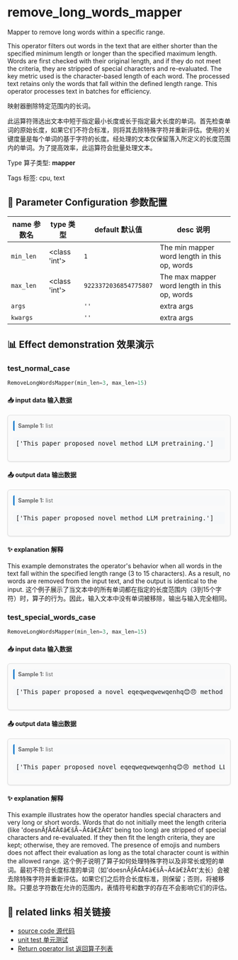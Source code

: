 # remove_long_words_mapper

Mapper to remove long words within a specific range.

This operator filters out words in the text that are either shorter than the specified minimum length or longer than the specified maximum length. Words are first checked with their original length, and if they do not meet the criteria, they are stripped of special characters and re-evaluated. The key metric used is the character-based length of each word. The processed text retains only the words that fall within the defined length range. This operator processes text in batches for efficiency.

映射器删除特定范围内的长词。

此运算符筛选出文本中短于指定最小长度或长于指定最大长度的单词。首先检查单词的原始长度，如果它们不符合标准，则将其去除特殊字符并重新评估。使用的关键度量是每个单词的基于字符的长度。经处理的文本仅保留落入所定义的长度范围内的单词。为了提高效率，此运算符会批量处理文本。

Type 算子类型: **mapper**

Tags 标签: cpu, text

## 🔧 Parameter Configuration 参数配置
| name 参数名 | type 类型 | default 默认值 | desc 说明 |
|--------|------|--------|------|
| `min_len` | <class 'int'> | `1` | The min mapper word length in this op, words |
| `max_len` | <class 'int'> | `9223372036854775807` | The max mapper word length in this op, words |
| `args` |  | `''` | extra args |
| `kwargs` |  | `''` | extra args |

## 📊 Effect demonstration 效果演示
### test_normal_case
```python
RemoveLongWordsMapper(min_len=3, max_len=15)
```

#### 📥 input data 输入数据
<div class="sample-card" style="border:1px solid #ddd; padding:12px; margin:8px 0; border-radius:6px; background:#fafafa; box-shadow:0 1px 3px rgba(0,0,0,0.1);"><div class="sample-header" style="background:#f8f9fa; padding:4px 8px; margin-bottom:6px; border-radius:3px; font-size:0.9em; color:#666; border-left:3px solid #007acc;"><strong>Sample 1:</strong> list</div><pre style="padding:6px; background:#f6f8fa; border-radius:4px; overflow-x:auto; white-space:pre; word-wrap:normal;">[&#x27;This paper proposed novel method LLM pretraining.&#x27;]</pre></div>

#### 📤 output data 输出数据
<div class="sample-card" style="border:1px solid #ddd; padding:12px; margin:8px 0; border-radius:6px; background:#fafafa; box-shadow:0 1px 3px rgba(0,0,0,0.1);"><div class="sample-header" style="background:#f8f9fa; padding:4px 8px; margin-bottom:6px; border-radius:3px; font-size:0.9em; color:#666; border-left:3px solid #007acc;"><strong>Sample 1:</strong> list</div><pre style="padding:6px; background:#f6f8fa; border-radius:4px; overflow-x:auto; white-space:pre; word-wrap:normal;">[&#x27;This paper proposed novel method LLM pretraining.&#x27;]</pre></div>

#### ✨ explanation 解释
This example demonstrates the operator's behavior when all words in the text fall within the specified length range (3 to 15 characters). As a result, no words are removed from the input text, and the output is identical to the input.
这个例子展示了当文本中的所有单词都在指定的长度范围内（3到15个字符）时，算子的行为。因此，输入文本中没有单词被移除，输出与输入完全相同。

### test_special_words_case
```python
RemoveLongWordsMapper(min_len=3, max_len=15)
```

#### 📥 input data 输入数据
<div class="sample-card" style="border:1px solid #ddd; padding:12px; margin:8px 0; border-radius:6px; background:#fafafa; box-shadow:0 1px 3px rgba(0,0,0,0.1);"><div class="sample-header" style="background:#f8f9fa; padding:4px 8px; margin-bottom:6px; border-radius:3px; font-size:0.9em; color:#666; border-left:3px solid #007acc;"><strong>Sample 1:</strong> list</div><pre style="padding:6px; background:#f6f8fa; border-radius:4px; overflow-x:auto; white-space:pre; word-wrap:normal;">[&#x27;This paper proposed a novel eqeqweqwewqenhq😊😠 method on LLM.&#x27;, &quot;Sur la plateforme MT4, plusieurs manières d&#x27;accéder0123813976125&quot;, &#x27;The Mona Lisa doesnÃƒÂ¢Ã¢â€šÂ¬Ã¢â€žÂ¢t have eyebrows.&#x27;]</pre></div>

#### 📤 output data 输出数据
<div class="sample-card" style="border:1px solid #ddd; padding:12px; margin:8px 0; border-radius:6px; background:#fafafa; box-shadow:0 1px 3px rgba(0,0,0,0.1);"><div class="sample-header" style="background:#f8f9fa; padding:4px 8px; margin-bottom:6px; border-radius:3px; font-size:0.9em; color:#666; border-left:3px solid #007acc;"><strong>Sample 1:</strong> list</div><pre style="padding:6px; background:#f6f8fa; border-radius:4px; overflow-x:auto; white-space:pre; word-wrap:normal;">[&#x27;This paper proposed novel eqeqweqwewqenhq😊😠 method LLM.&#x27;, &quot;Sur plateforme MT4, plusieurs manières d&#x27;accéder0123813976125&quot;, &#x27;The Mona Lisa have eyebrows.&#x27;]</pre></div>

#### ✨ explanation 解释
This example illustrates how the operator handles special characters and very long or short words. Words that do not initially meet the length criteria (like 'doesnÃƒÂ¢Ã¢â€šÂ¬Ã¢â€žÂ¢t' being too long) are stripped of special characters and re-evaluated. If they then fit the length criteria, they are kept; otherwise, they are removed. The presence of emojis and numbers does not affect their evaluation as long as the total character count is within the allowed range.
这个例子说明了算子如何处理特殊字符以及非常长或短的单词。最初不符合长度标准的单词（如'doesnÃƒÂ¢Ã¢â€šÂ¬Ã¢â€žÂ¢t'太长）会被去除特殊字符并重新评估。如果它们之后符合长度标准，则保留；否则，将被移除。只要总字符数在允许的范围内，表情符号和数字的存在不会影响它们的评估。


## 🔗 related links 相关链接
- [source code 源代码](../../../data_juicer/ops/mapper/remove_long_words_mapper.py)
- [unit test 单元测试](../../../tests/ops/mapper/test_remove_long_words_mapper.py)
- [Return operator list 返回算子列表](../../Operators.md)